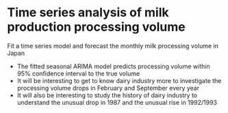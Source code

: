 # Time series analysis of milk production processing volume
Fit a time series model and forecast the monthly milk processing volume in Japan<br/>
- The fitted seasonal ARIMA model predicts processing volume within 95% confidence interval to the true volume
- It will be interesting to get to know dairy industry more to investigate the processing volume drops in February and September every year
- It will also be interesting to study the history of dairy industry to understand the unusual drop in 1987 and the unusual rise in 1992/1993
